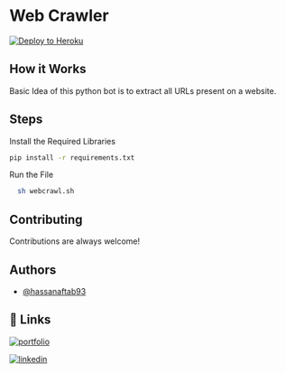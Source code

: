 
# Web Crawler

[![Deploy to Heroku](https://github.com/hassanaftab93/general-project-template/actions/workflows/main.yml/badge.svg?branch=main)](https://github.com/hassanaftab93/general-project-template/actions/workflows/main.yml)

## How it Works

Basic Idea of this python bot is to extract all URLs present on a website.


## Steps

Install the Required Libraries

```bash
pip install -r requirements.txt
```

Run the File

```bash
  sh webcrawl.sh
```
## Contributing

Contributions are always welcome!


## Authors

- [@hassanaftab93](https://www.github.com/hassanaftab93)
## 🔗 Links
[![portfolio](https://img.shields.io/badge/my_portfolio-000?style=for-the-badge&logo=ko-fi&logoColor=white)](https://linktr.ee/hassanaftab)

[![linkedin](https://img.shields.io/badge/linkedin-0A66C2?style=for-the-badge&logo=linkedin&logoColor=white)](https://www.linkedin.com/in/hassanaftab93/)
